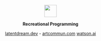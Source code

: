 <p align="center">
	<img width="40" src="https://github.githubassets.com/assets/mona-loading-default-c3c7aad1282f.gif">
<p align="center">
    <strong>Recreational Programming</strong>
</p>
<p align="center">
	<a href="https://latentdream.dev" target="_blank" >latentdream.dev</a> - 
	<a href="https://www.artcommun.com" target="_blank" >artcommun.com</a>
	<a href="https://github.com/LatentDream/watson.ai" target="_blank" >watson.ai</a>
</p>
